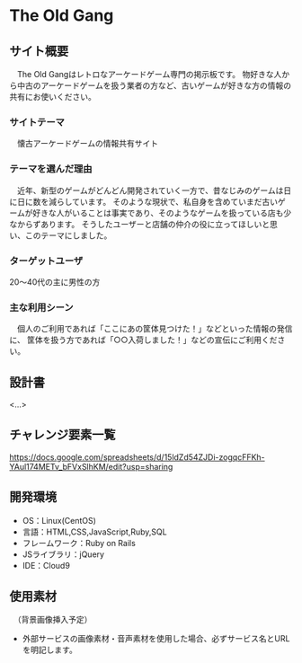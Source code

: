 # The Old Gang


## サイト概要

　The Old Gangはレトロなアーケードゲーム専門の掲示板です。
物好きな人から中古のアーケードゲームを扱う業者の方など、古いゲームが好きな方の情報の共有にお使いください。


### サイトテーマ

　懐古アーケードゲームの情報共有サイト


### テーマを選んだ理由

　近年、新型のゲームがどんどん開発されていく一方で、昔なじみのゲームは日に日に数を減らしています。
そのような現状で、私自身を含めていまだ古いゲームが好きな人がいることは事実であり、そのようなゲームを扱っている店も少なからずあります。
そうしたユーザーと店舗の仲介の役に立ってほしいと思い、このテーマにしました。


### ターゲットユーザ
 
20～40代の主に男性の方


### 主な利用シーン

　個人のご利用であれば「ここにあの筐体見つけた！」などといった情報の発信に、
筐体を扱う方であれば「○○入荷しました！」などの宣伝にご利用ください。


## 設計書

<...>


## チャレンジ要素一覧

https://docs.google.com/spreadsheets/d/15ldZd54ZJDi-zogqcFFKh-YAul174METv_bFVxSlhKM/edit?usp=sharing


## 開発環境

- OS：Linux(CentOS)
- 言語：HTML,CSS,JavaScript,Ruby,SQL
- フレームワーク：Ruby on Rails
- JSライブラリ：jQuery
- IDE：Cloud9


## 使用素材
　（背景画像挿入予定）
- 外部サービスの画像素材・音声素材を使用した場合、必ずサービス名とURLを明記します。